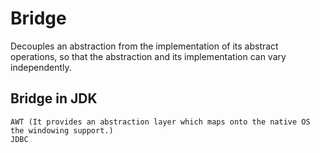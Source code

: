 # Bridge

Decouples an abstraction from the implementation of its abstract operations, so that the abstraction and its implementation can vary independently.



## Bridge in JDK

    AWT (It provides an abstraction layer which maps onto the native OS the windowing support.)
    JDBC

